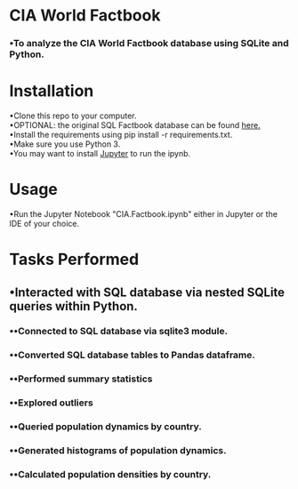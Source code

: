 # CIA World Factbook
### •To analyze the CIA World Factbook database using SQLite and Python.

# Installation
•Clone this repo to your computer.  
•OPTIONAL: the original SQL Factbook database can be found [here.](https://github.com/factbook/factbook.sql/releases)  
•Install the requirements using pip install -r requirements.txt.  
•Make sure you use Python 3.  
•You may want to install [Jupyter](http://jupyter.org/install) to run the ipynb.

# Usage
•Run the Jupyter Notebook "CIA.Factbook.ipynb" either in Jupyter or the IDE of your choice.

# Tasks Performed
## •Interacted with SQL database via nested SQLite queries within Python.
### ••Connected to SQL database via sqlite3 module.
### ••Converted SQL database tables to Pandas dataframe.
### ••Performed summary statistics
### ••Explored outliers
### ••Queried population dynamics by country.
### ••Generated histograms of population dynamics.
### ••Calculated population densities by country.
